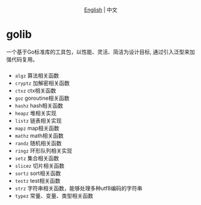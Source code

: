 <p align="center">
    <br> <a href="README.md">English</a> | 中文
</p>

# golib
一个基于Go标准库的工具包，以性能、灵活、简洁为设计目标, 通过引入泛型来加强代码复用。

###
* ``algz`` 算法相关函数
* ``cryptz`` 加解密相关函数
* ``ctxz`` ctx相关函数
* ``goz`` goroutine相关函数
* ``hashz`` hash相关函数
* ``heapz`` 堆相关实现
* ``listz`` 链表相关实现
* ``mapz`` map相关函数
* ``mathz`` math相关函数
* ``randz`` 随机相关函数
* ``ringz`` 环形队列相关实现
* ``setz`` 集合相关函数
* ``slicez`` 切片相关函数
* ``sortz`` sort相关函数
* ``testz`` test相关函数
* ``strz`` 字符串相关函数，能够处理多种utf8编码的字符串
* ``typez`` 常量、变量、类型相关函数
